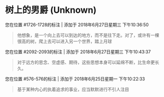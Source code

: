 # 树上的男爵 (Unknown)

您在位置 #1726-1728的标注 | 添加于 2018年6月27日星期三 下午10:36:50

>他想象，是一个向上去可以到达的地方，而不是往下走。对了，或许有一棵很高的树，爬上去可以进入另一个世界，踏上月球

您在位置 #2092-2093的标注 | 添加于 2018年6月27日星期三 下午10:43:37

>对于远方的思念、空虚感、期待，这些思想本身可以延绵不断，比生命更长久。

您在位置 #576-576的标注 | 添加于 2018年6月25日星期一 下午10:22:33

>基于某种内心的执着追求的事业，应当默默进行不引人注目